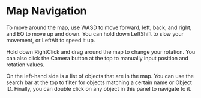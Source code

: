 # Map Navigation

To move around the map, use WASD to move forward, left, back, and right, and EQ to move up and down. You can hold down LeftShift to slow your movement, or LeftAlt to speed it up.&#x20;

Hold down RightClick and drag around the map to change your rotation. You can also click the Camera button at the top to manually input position and rotation values.

On the left-hand side is a list of objects that are in the map. You can use the search bar at the top to filter for objects matching a certain name or Object ID. Finally, you can double click on any object in this panel to navigate to it.
